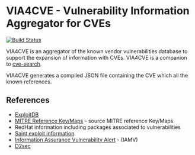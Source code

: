 # VIA4CVE - Vulnerability Information Aggregator for CVEs

[![Build Status](https://travis-ci.org/cve-search/cve-search.svg?branch=master)](https://travis-ci.org/cve-search/cve-search)

VIA4CVE is an aggregator of the known vendor vulnerabilities database to support the expansion
of information with CVEs. VIA4CVE is a companion to [cve-search](https://github.com/cve-search/cve-search).

VIA4CVE generates a compiled JSON file containing the CVE which all the known references.

## References

* [ExploitDB](https://github.com/offensive-security/exploit-database)
* [MITRE Reference Key/Maps](https://cve.mitre.org/data/refs/) - source MITRE reference Key/Maps
* RedHat information including packages associated to vulnerabilities
* [Saint exploit information](https://www.saintcorporation.com)
* [Information Assurance Vulnerability Alert](http://www.arcyber.army.mil) - (IAMV)
* [D2sec](https://www.d2sec.com)
